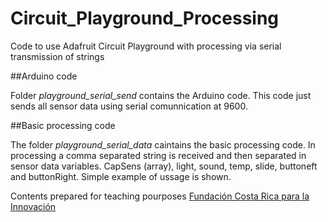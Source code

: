 # Circuit_Playground_Processing
Code to use Adafruit Circuit Playground with processing via serial transmission of strings

##Arduino code

Folder *playground_serial_send* contains the Arduino code. This code just sends all sensor data using serial comunnication at 9600.

##Basic processing code

The folder *playground_serial_data* caintains the basic processing code.  In processing a comma separated string is received and then separated in sensor data variables. CapSens (array), light, sound, temp, slide, buttoneft and buttonRight.  Simple example of ussage is shown.

Contents prepared for teaching pourposes [Fundación Costa Rica para la Innovación](http://funcostarica.org/)

